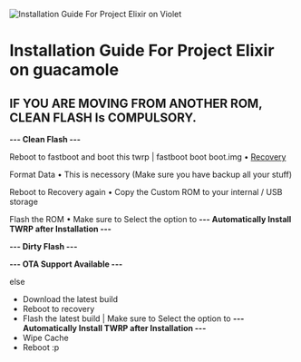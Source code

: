 ![Installation Guide For Project Elixir on Violet](https://i.imgur.com/5PIB1RV.jpg "Installation")

# Installation Guide For Project Elixir on guacamole

## IF YOU ARE MOVING FROM ANOTHER ROM, CLEAN FLASH Is COMPULSORY.

**--- Clean Flash ---**

Reboot to fastboot and boot this twrp | fastboot boot boot.img
• [Recovery](https://www.androidfilehost.com/?fid=15664248565197186422)

Format Data
• This is necessory (Make sure you have backup all your stuff)

Reboot to Recovery again
• Copy the Custom ROM to your internal / USB storage

Flash the ROM
• Make sure to Select the option to **--- Automatically Install TWRP after Installation ---**

**--- Dirty Flash ---**

**--- OTA Support Available  ---**

else
- Download the latest build
- Reboot to recovery
- Flash the latest build | Make sure to Select the option to **--- Automatically Install TWRP after Installation ---**
- Wipe Cache
- Reboot :p
